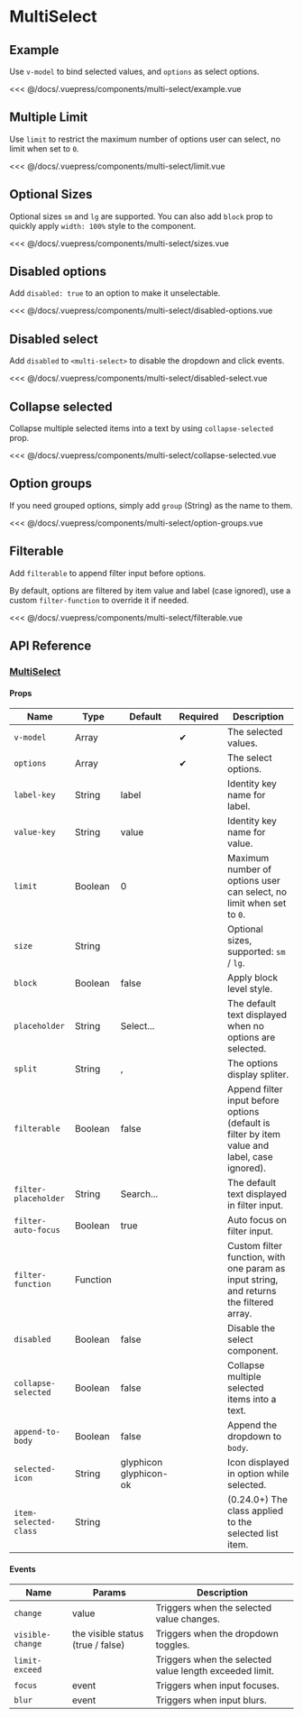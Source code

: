# MultiSelect

## Example

Use `v-model` to bind selected values, and `options` as select options.

<multi-select-example/>

<<< @/docs/.vuepress/components/multi-select/example.vue

## Multiple Limit

Use `limit` to restrict the maximum number of options user can select, no limit when set to `0`.

<multi-select-limit/>

<<< @/docs/.vuepress/components/multi-select/limit.vue

## Optional Sizes

Optional sizes `sm` and `lg` are supported. You can also add `block` prop to quickly apply `width: 100%` style to the component.

<multi-select-sizes/>

<<< @/docs/.vuepress/components/multi-select/sizes.vue

## Disabled options

Add `disabled: true` to an option to make it unselectable.

<multi-select-disabled-options/>

<<< @/docs/.vuepress/components/multi-select/disabled-options.vue

## Disabled select

Add `disabled` to `<multi-select>` to disable the dropdown and click events.

<multi-select-disabled-select/>

<<< @/docs/.vuepress/components/multi-select/disabled-select.vue

## Collapse selected

Collapse multiple selected items into a text by using `collapse-selected` prop.

<multi-select-collapse-selected/>

<<< @/docs/.vuepress/components/multi-select/collapse-selected.vue

## Option groups

If you need grouped options, simply add `group` (String) as the name to them.

<multi-select-option-groups/>

<<< @/docs/.vuepress/components/multi-select/option-groups.vue

## Filterable

Add `filterable` to append filter input before options.

By default, options are filtered by item value and label (case ignored), use a custom `filter-function` to override it if needed.

<multi-select-filterable/>

<<< @/docs/.vuepress/components/multi-select/filterable.vue

## API Reference

### [MultiSelect](https://github.com/uiv-lib/uiv/blob/1.x/src/components/select/MultiSelect.vue)

#### Props

Name                    | Type       | Default                | Required | Description
----------------        | ---------- | ---------------------- | -------- | -----------------------
`v-model`               | Array      |                        | &#10004; | The selected values.
`options`               | Array      |                        | &#10004; | The select options.
`label-key`             | String     | label                  |          | Identity key name for label.
`value-key`             | String     | value                  |          | Identity key name for value.
`limit`                 | Boolean    | 0                      |          | Maximum number of options user can select, no limit when set to `0`.
`size`                  | String     |                        |          | Optional sizes, supported: `sm` / `lg`.
`block`                 | Boolean    | false                  |          | Apply block level style.
`placeholder`           | String     | Select...              |          | The default text displayed when no options are selected.
`split`                 | String     | ,                      |          | The options display spliter.
`filterable`            | Boolean    | false                  |          | Append filter input before options (default is filter by item value and label, case ignored).
`filter-placeholder`    | String     | Search...              |          | The default text displayed in filter input.
`filter-auto-focus`     | Boolean    | true                   |          | Auto focus on filter input.
`filter-function`       | Function   |                        |          | Custom filter function, with one param as input string, and returns the filtered array.
`disabled`              | Boolean    | false                  |          | Disable the select component.
`collapse-selected`     | Boolean    | false                  |          | Collapse multiple selected items into a text.
`append-to-body`        | Boolean    | false                  |          | Append the dropdown to `body`.
`selected-icon`         | String     | glyphicon glyphicon-ok |          | Icon displayed in option while selected.
`item-selected-class`   | String     |                        |          | (0.24.0+) The class applied to the selected list item.

#### Events

Name             | Params                            | Description
-----------      | ------                            | ---------------
`change`         | value                             | Triggers when the selected value changes.
`visible-change` | the visible status (true / false) | Triggers when the dropdown toggles.
`limit-exceed`   |                                   | Triggers when the selected value length exceeded limit.
`focus`          | event                             | Triggers when input focuses.
`blur`           | event                             | Triggers when input blurs.
